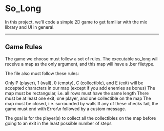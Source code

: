 # So_Long

In this project, we'll code a simple 2D game to get familiar with the mlx library and UI in general.

-----

## Game Rules

The game we choose must follow a set of rules. The executable so_long will receive a map as the only argument, and this map will have a .ber filetype.

The file also must follow these rules:

Only P (player), 1 (wall), 0 (empty), C (collectible), and E (exit) will be accepted characters in our map (except if you add enemies as bonus)
The map must be rectangular, i.e. all rows must have the same length
There must be at least one exit, one player, and one collectible on the map
The map must be closed, i.e. surrounded by walls
If any of these checks fail, the game must end with Error\n followed by a custom message.

The goal is for the player(s) to collect all the collectibles on the map before going to an exit in the least possible number of steps

